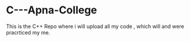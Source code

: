 # C---Apna-College
This is the C++ Repo where i will upload all my code , which will and were pracrticed my me.
